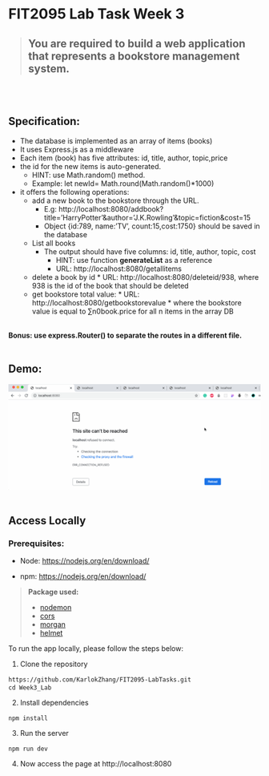 # FIT2095 Lab Task Week 3

> ## You are required to build a web application that represents a bookstore management system.
<br><br/>

## Specification:

*  The database is implemented as an array of items (books)
*  It uses Express.js as a middleware
*  Each item (book) has five attributes: id, title, author, topic,price
*  the id for the new items is auto-generated.
    * HINT: use Math.random() method.
    * Example: let newId= Math.round(Math.random()*1000)
* it offers the following operations:
    * add a new book to the bookstore through the URL.
        * E.g: http://localhost:8080/addbook?title=’HarryPotter’&author=’J.K.Rowling’&topic=fiction&cost=15
        * Object {id:789, name:’TV’, count:15,cost:1750} should be saved in the database
    * List all books
        * The output should have five columns: id, title, author, topic, cost
            * HINT: use function **generateList** as a reference
            * URL: http://localhost:8080/getallitems
    * delete a book by id
            * URL: http://localhost:8080/deleteid/938, where 938 is the id of the book that should be deleted
    * get bookstore total value:
            * URL: http://localhost:8080/getbookstorevalue
            * where the bookstore value is equal to ∑n0book.price for all n items in the array DB
<br></br>

**Bonus:  use express.Router() to separate the routes in a different file.**
<br></br>

## Demo:

![demo](./images/demo.gif)
<br></br>
## Access Locally

### Prerequisites:

- Node: https://nodejs.org/en/download/

- npm: https://nodejs.org/en/download/

> **Package used:**
>
> - [nodemon](https://www.npmjs.com/package/nodemon)
> - [cors](https://www.npmjs.com/package/cors)
> - [morgan](https://www.npmjs.com/package/morgan)
> - [helmet](https://www.npmjs.com/package/helmet)
>


To run the app locally, please follow the steps below:

1. Clone the repository
```
https://github.com/KarlokZhang/FIT2095-LabTasks.git
cd Week3_Lab
```
2. Install dependencies
```
npm install
```
3. Run the server
```
npm run dev
```
4. Now access the page at http://localhost:8080




